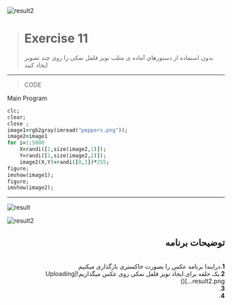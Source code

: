 ![result2](https://user-images.githubusercontent.com/79658260/115950051-2c757900-a4ee-11eb-8cda-60dffe0e5222.png)
> # Exercise 11
>بدون استفاده از دستورهای آماده ی متلب نویز فلفل نمکی را روی چند تصویر ایجاد کنید
***
>CODE

Main Program
```ruby
clc;
clear;
close ;
image1=rgb2gray(imread("peppers.png"));
image2=image1
for i=1:5000
    X=randi([1,size(image2,1)]);
    Y=randi([1,size(image2,2)]);
    image2(X,Y)=randi([0,1])*255;
figure;
imshow(image1);
figure;
imshow(image2);
```
****
![result](https://user-images.githubusercontent.com/79658260/115949873-229f4600-a4ed-11eb-9bae-8106d6126e84.png)

![result2](https://user-images.githubusercontent.com/79658260/115950083-66467f80-a4ee-11eb-827d-7dd9c920023b.png)



<div dir="rtl">
<h2>توضیحات برنامه</h2> <br />
 <b>1</b>.درابندا برنامه عکس را بصورت خاکستری بارگذاری میکنیم <br />
<b>2</b>.یک حلقه برای ایجاد نویز فلفل نمکی روی عکس میگذاریم![Uploading result2.png…]()<br />
<b>3</b>. <br />
<b>4</b>. 
    
</div>

